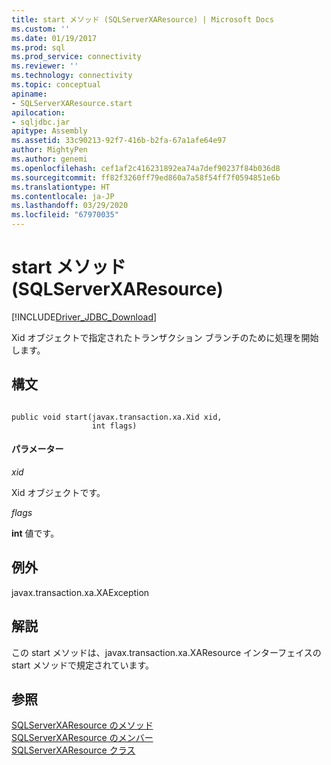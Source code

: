 ```yaml
---
title: start メソッド (SQLServerXAResource) | Microsoft Docs
ms.custom: ''
ms.date: 01/19/2017
ms.prod: sql
ms.prod_service: connectivity
ms.reviewer: ''
ms.technology: connectivity
ms.topic: conceptual
apiname:
- SQLServerXAResource.start
apilocation:
- sqljdbc.jar
apitype: Assembly
ms.assetid: 33c90213-92f7-416b-b2fa-67a1afe64e97
author: MightyPen
ms.author: genemi
ms.openlocfilehash: cef1af2c416231892ea74a7def90237f84b036d8
ms.sourcegitcommit: ff82f3260ff79ed860a7a58f54ff7f0594851e6b
ms.translationtype: HT
ms.contentlocale: ja-JP
ms.lasthandoff: 03/29/2020
ms.locfileid: "67970035"
---
```

# <a name="start-method-sqlserverxaresource"></a>start メソッド (SQLServerXAResource)
[!INCLUDE[Driver_JDBC_Download](../../../includes/driver_jdbc_download.md)]

  Xid オブジェクトで指定されたトランザクション ブランチのために処理を開始します。  
  
## <a name="syntax"></a>構文  
  
```  
  
public void start(javax.transaction.xa.Xid xid,  
                  int flags)  
```  
  
#### <a name="parameters"></a>パラメーター  
 *xid*  
  
 Xid オブジェクトです。  
  
 *flags*  
  
 **int** 値です。  
  
## <a name="exceptions"></a>例外  
 javax.transaction.xa.XAException  
  
## <a name="remarks"></a>解説  
 この start メソッドは、javax.transaction.xa.XAResource インターフェイスの start メソッドで規定されています。  
  
## <a name="see-also"></a>参照  
 [SQLServerXAResource のメソッド](../../../connect/jdbc/reference/sqlserverxaresource-methods.md)   
 [SQLServerXAResource のメンバー](../../../connect/jdbc/reference/sqlserverxaresource-members.md)   
 [SQLServerXAResource クラス](../../../connect/jdbc/reference/sqlserverxaresource-class.md)  
  
  
